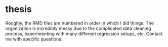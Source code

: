 # thesis

Roughly, the RMD files are numbered in order in which I did things. The organization is incredibly messy due to the complicated data cleaning process, experimenting with many different regression setups, etc. Contact me with specific questions.
